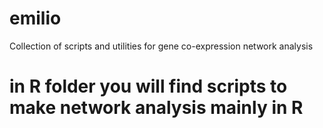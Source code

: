 # emilio
Collection of scripts and utilities for gene co-expression network analysis

# in R folder you will find scripts to make network analysis mainly in R
